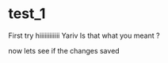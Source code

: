 # test_1
First try
hiiiiiiiiiiii Yariv
Is that what you meant ?


now lets see if the changes saved
